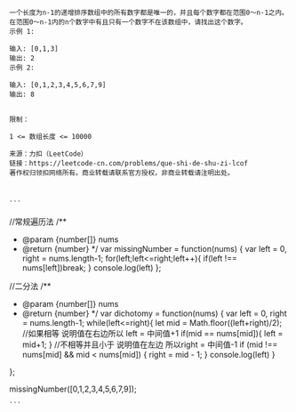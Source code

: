     一个长度为n-1的递增排序数组中的所有数字都是唯一的，并且每个数字都在范围0～n-1之内。在范围0～n-1内的n个数字中有且只有一个数字不在该数组中，请找出这个数字。
    示例 1:

    输入: [0,1,3]
    输出: 2
    示例 2:

    输入: [0,1,2,3,4,5,6,7,9]
    输出: 8
     

    限制：

    1 <= 数组长度 <= 10000

    来源：力扣（LeetCode）
    链接：https://leetcode-cn.com/problems/que-shi-de-shu-zi-lcof
    著作权归领扣网络所有。商业转载请联系官方授权，非商业转载请注明出处。



    ```

//常规遍历法
/**
 * @param {number[]} nums
 * @return {number}
 */
var missingNumber = function(nums) {
    var left = 0,
    right = nums.length-1;
    for(left;left<=right;left++){
        if(left !== nums[left])break;
    }
    console.log(left)
};

//二分法
/**
 * @param {number[]} nums
 * @return {number}
 */
var dichotomy = function(nums) {
    var left = 0,
    right = nums.length-1;
    while(left<=right){
        let mid = Math.floor((left+right)/2);
        //如果相等 说明值在右边所以 left = 中间值+1
        if(mid == nums[mid]){
            left = mid+1;
        }
        //不相等并且小于  说明值在左边 所以right = 中间值-1
        if (mid !== nums[mid] && mid < nums[mid]) {
            right = mid - 1;
        }
        console.log(left)
    }
   
};

missingNumber([0,1,2,3,4,5,6,7,9]);

    ```